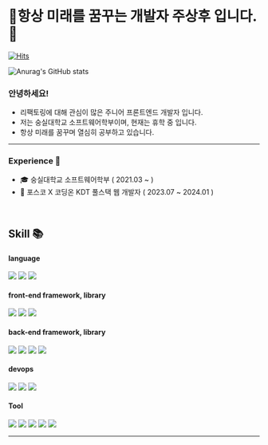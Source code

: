 # 🎉항상 미래를 꿈꾸는 개발자 주상후 입니다.🎉

[![Hits](https://hits.seeyoufarm.com/api/count/incr/badge.svg?url=https%3A%2F%2Fgithub.com%2Flearnttuce0321&count_bg=%2379C83D&title_bg=%23555555&icon=&icon_color=%23E7E7E7&title=hits&edge_flat=false)](https://hits.seeyoufarm.com)
<div>

  ![Anurag's GitHub stats](https://github-readme-stats.vercel.app/api?username=learnttuce0321&show_icons=true&theme=transparent)
  
</div>

<div display="flex" flex-direction=""column>

  ### 안녕하세요!

<ul>
  <li>리팩토링에 대해 관심이 많은 주니어 프론트엔드 개발자 입니다. </li>
  <li>저는 숭실대학교 소프트웨어학부이며, 현재는 휴학 중 입니다. </li>
  <li>항상 미래를 꿈꾸며 열심히 공부하고 있습니다. </li>
</ul>

<hr />

### Experience 👑

<ul>
  <li> 🎓 숭실대학교 소프트웨어학부 ( 2021.03 ~ )</li>
  <li> 📓 포스코 X 코딩온 KDT 풀스택 웹 개발자 ( 2023.07 ~ 2024.01 )
</ul>
  
</div>

<br />

## Skill 📚
#### language
<a href="https://github.com/learnttuce0321" target="_blank"><img src="https://img.shields.io/badge/Javascript-F7DF1E?style=flat-squart&logo=javascript&logoColor=white"/></a>
<a href="https://github.com/learnttuce0321" target="_blank"><img src="https://img.shields.io/badge/Typescript-3178C6?style=flat-squart&logo=typescript&logoColor=white"/></a>
<a href="https://github.com/learnttuce0321" target="_blank"><img src="https://img.shields.io/badge/Python-3776AB?style=flat-squart&logo=python&logoColor=white"/></a>

#### front-end framework, library
<a href="https://github.com/learnttuce0321" target="_blank"><img src="https://img.shields.io/badge/React-61DAFB?style=flat-squart&logo=react&logoColor=white"/></a>
<a href="https://github.com/learnttuce0321" target="_blank"><img src="https://img.shields.io/badge/Redux-764ABC?style=flat-squart&logo=redux&logoColor=white"/></a>
<a href="https://github.com/learnttuce0321" target="_blank"><img src="https://img.shields.io/badge/Styledcomponents-DB7093?style=flat-squart&logo=styledcomponents&logoColor=white"/></a>

#### back-end framework, library
<a href="https://github.com/learnttuce0321" target="_blank"><img src="https://img.shields.io/badge/Express-000000?style=flat-squart&logo=express&logoColor=white"/></a>
<a href="https://github.com/learnttuce0321" target="_blank"><img src="https://img.shields.io/badge/Sequelize-52B0E7?style=flat-squart&logo=sequelize&logoColor=white"/></a>
<a href="https://github.com/learnttuce0321" target="_blank"><img src="https://img.shields.io/badge/Typeform-262626?style=flat-squart&logo=typeform&logoColor=white"/></a>
<a href="https://github.com/learnttuce0321" target="_blank"><img src="https://img.shields.io/badge/Mysql-4479A1?style=flat-squart&logo=mysql&logoColor=white"/></a>

#### devops
<a href="https://github.com/learnttuce0321" target="_blank"><img src="https://img.shields.io/badge/Amazonec2-FF9900?style=flat-squart&logo=amazonec2&logoColor=white"/></a>
<a href="https://github.com/learnttuce0321" target="_blank"><img src="https://img.shields.io/badge/amazons3-569A31?style=flat-squart&logo=amazons3&logoColor=white"/></a>
<a href="https://github.com/learnttuce0321" target="_blank"><img src="https://img.shields.io/badge/Amazonrds-527FFF?style=flat-squart&logo=amazonrds&logoColor=white"/></a>

#### Tool
<a href="https://github.com/learnttuce0321" target="_blank"><img src="https://img.shields.io/badge/Visualstudiocode-007ACC?style=flat-squart&logo=visualstudiocode&logoColor=white"/></a>
<a href="https://github.com/learnttuce0321" target="_blank"><img src="https://img.shields.io/badge/Notion-000000?style=flat-squart&logo=notion&logoColor=white"/></a>
<a href="https://github.com/learnttuce0321" target="_blank"><img src="https://img.shields.io/badge/Slack-4A154B?style=flat-squart&logo=slack&logoColor=white"/></a>
<a href="https://github.com/learnttuce0321" target="_blank"><img src="https://img.shields.io/badge/Git-F05032?style=flat-squart&logo=git&logoColor=white"/></a>
<a href="https://github.com/learnttuce0321" target="_blank"><img src="https://img.shields.io/badge/Github-171717?style=flat-squart&logo=github&logoColor=white"/></a>

<hr />










